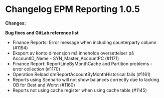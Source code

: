 # Changelog EPM Reporting 1.0.5

**Changes:**


**Bug fixes and GitLab reference list**

- Finance Reports: Error message when including counterparty column (#1194)
- Eksport av konto dimensjon må inneholde oversettelser på AccountID_Name - SYN_Master_AccountPC (#1171)
- Finance Report: ReportLineByMonthCache and Partition problems - error collection (#1170)
- Operation Reload dmReportAccountByMonthHistorical fails (#1161)
- Reports using Scenario will not show balances correctly due to lacking OB for Best and Worst (#1160)
- Reports not using cache register when using cache table (#1145)
